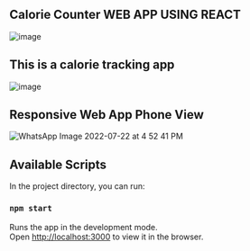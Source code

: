 ## Calorie Counter WEB APP USING REACT
![image](https://user-images.githubusercontent.com/65569156/180428424-b31802b9-3b8f-4985-b70e-cf0fc3a44224.png)


## This is a calorie tracking app 
![image](https://user-images.githubusercontent.com/65569156/180428559-ddbf0c0f-4d6d-4a60-9545-f19d5cfdd1c3.png)

## Responsive Web App Phone View
![WhatsApp Image 2022-07-22 at 4 52 41 PM](https://user-images.githubusercontent.com/65569156/180429277-dfffbfc0-93f2-4037-a8fb-ff5ac1e306b0.jpeg)


## Available Scripts

In the project directory, you can run:

### `npm start`

Runs the app in the development mode.\
Open [http://localhost:3000](http://localhost:3000) to view it in the browser.
